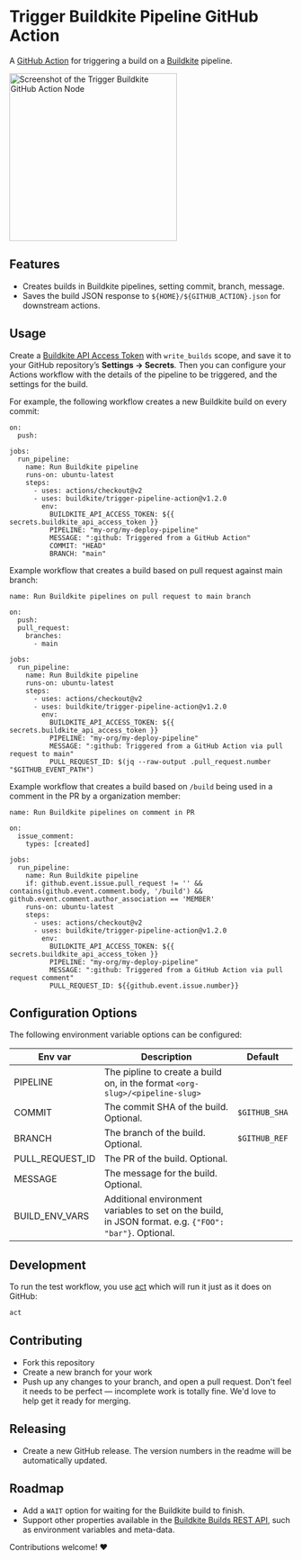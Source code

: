 # Trigger Buildkite Pipeline GitHub Action

A [GitHub Action](https://github.com/actions) for triggering a build on a [Buildkite](https://buildkite.com/) pipeline.


<img src="screenshot.png" alt="Screenshot of the Trigger Buildkite GitHub Action Node" width="298" />

## Features

* Creates builds in Buildkite pipelines, setting commit, branch, message.
* Saves the build JSON response to `${HOME}/${GITHUB_ACTION}.json` for downstream actions.

## Usage

Create a [Buildkite API Access Token](https://buildkite.com/docs/apis/rest-api#authentication) with `write_builds` scope, and save it to your GitHub repository’s **Settings → Secrets**. Then you can configure your Actions workflow with the details of the pipeline to be triggered, and the settings for the build.

For example, the following workflow creates a new Buildkite build on every commit:

```workflow
on:
  push:

jobs:
  run_pipeline:
    name: Run Buildkite pipeline
    runs-on: ubuntu-latest
    steps:
      - uses: actions/checkout@v2
      - uses: buildkite/trigger-pipeline-action@v1.2.0
        env:
          BUILDKITE_API_ACCESS_TOKEN: ${{ secrets.buildkite_api_access_token }}
          PIPELINE: "my-org/my-deploy-pipeline"
          MESSAGE: ":github: Triggered from a GitHub Action"
          COMMIT: "HEAD"
          BRANCH: "main"
```

Example workflow that creates a build based on pull request against main branch:

```workflow
name: Run Buildkite pipelines on pull request to main branch

on:
  push:
  pull_request:
    branches:
      - main

jobs:
  run_pipeline:
    name: Run Buildkite pipeline
    runs-on: ubuntu-latest
    steps:
      - uses: actions/checkout@v2
      - uses: buildkite/trigger-pipeline-action@v1.2.0
        env:
          BUILDKITE_API_ACCESS_TOKEN: ${{ secrets.buildkite_api_access_token }}
          PIPELINE: "my-org/my-deploy-pipeline"
          MESSAGE: ":github: Triggered from a GitHub Action via pull request to main"
          PULL_REQUEST_ID: $(jq --raw-output .pull_request.number "$GITHUB_EVENT_PATH")
```

Example workflow that creates a build based on `/build` being used in a comment in the PR by a organization member:

```
name: Run Buildkite pipelines on comment in PR

on:
  issue_comment:
    types: [created]

jobs:
  run_pipeline:
    name: Run Buildkite pipeline
    if: github.event.issue.pull_request != '' && contains(github.event.comment.body, '/build') && github.event.comment.author_association == 'MEMBER'
    runs-on: ubuntu-latest
    steps:
      - uses: actions/checkout@v2
      - uses: buildkite/trigger-pipeline-action@v1.2.0
        env:
          BUILDKITE_API_ACCESS_TOKEN: ${{ secrets.buildkite_api_access_token }}
          PIPELINE: "my-org/my-deploy-pipeline"
          MESSAGE: ":github: Triggered from a GitHub Action via pull request comment"
          PULL_REQUEST_ID: ${{github.event.issue.number}}
```

## Configuration Options

The following environment variable options can be configured:

|Env var|Description|Default|
|-|-|-|
|PIPELINE|The pipline to create a build on, in the format `<org-slug>/<pipeline-slug>`||
|COMMIT|The commit SHA of the build. Optional.|`$GITHUB_SHA`|
|BRANCH|The branch of the build. Optional.|`$GITHUB_REF`|
|PULL_REQUEST_ID|The PR of the build. Optional.||
|MESSAGE|The message for the build. Optional.||
|BUILD_ENV_VARS|Additional environment variables to set on the build, in JSON format. e.g. `{"FOO": "bar"}`. Optional. ||

## Development

To run the test workflow, you use [act](https://github.com/nektos/act) which will run it just as it does on GitHub:

```bash
act
```

## Contributing

* Fork this repository
* Create a new branch for your work
* Push up any changes to your branch, and open a pull request. Don't feel it needs to be perfect — incomplete work is totally fine. We'd love to help get it ready for merging.

## Releasing

* Create a new GitHub release. The version numbers in the readme will be automatically updated.

## Roadmap

* Add a `WAIT` option for waiting for the Buildkite build to finish.
* Support other properties available in the [Buildkite Builds REST API](https://buildkite.com/docs/apis/rest-api/builds#create-a-build), such as environment variables and meta-data.

Contributions welcome! ❤️
